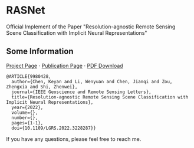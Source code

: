 # RASNet

Official Implement of the Paper "Resolution-agnostic Remote Sensing Scene Classification with Implicit Neural Representations"

## Some Information

[Project Page](https://kyanchen.github.io/RASNet/) $\cdot$ [Publication Page](https://ieeexplore.ieee.org/abstract/document/9980428/) $\cdot$ [PDF Download](http://levir.buaa.edu.cn/publications/RASNet.pdf)


```
@ARTICLE{9980428,
  author={Chen, Keyan and Li, Wenyuan and Chen, Jianqi and Zou, Zhengxia and Shi, Zhenwei},
  journal={IEEE Geoscience and Remote Sensing Letters}, 
  title={Resolution-agnostic Remote Sensing Scene Classification with Implicit Neural Representations}, 
  year={2022},
  volume={},
  number={},
  pages={1-1},
  doi={10.1109/LGRS.2022.3228287}}
```

If you have any questions, please feel free to reach me.
